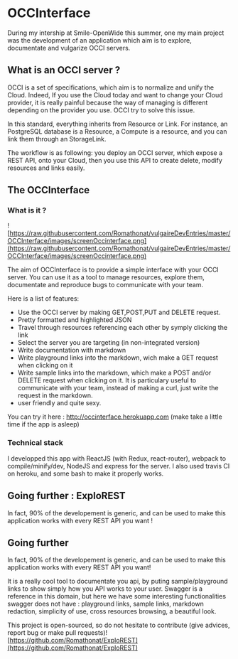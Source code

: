 # OCCInterface

During my intership at Smile-OpenWide this summer, one my main project was the development of an application which aim is
to explore, documentate and vulgarize OCCI servers.

## What is an OCCI server ?
OCCI is a set of specifications, which aim is to normalize and unify the Cloud. Indeed, If you use the Cloud today and want 
to change your Cloud provider, it is really painful because the way of managing is different depending on the provider
you use. OCCI try to solve this issue.

In this standard, everything inherits from Resource or Link. For instance, an PostgreSQL database is a Resource, a Compute 
is a resource, and you can link them through an StorageLink.

The workflow is as following: you deploy an OCCI server, which expose a REST API, onto your Cloud, then you use this API to create
delete, modify resources and links easily.

## The OCCInterface
### What is it ?
![https://raw.githubusercontent.com/Romathonat/vulgaireDevEntries/master/OCCInterface/images/screenOccinterface.png](https://raw.githubusercontent.com/Romathonat/vulgaireDevEntries/master/OCCInterface/images/screenOccinterface.png)

The aim of OCCInterface is to provide a simple interface with your OCCI server. You can use it as a tool to manage resources, 
explore them, documentate and reproduce bugs to communicate with your team.

Here is a list of features:
- Use the OCCI server by making GET,POST,PUT and DELETE request.
- Pretty formatted and highlighted JSON
- Travel through resources referencing each other by symply clicking the link
- Select the server you are targeting (in non-integrated version)
- Write documentation with markdown
- Write playground links into the markdown, wich make a GET request when clicking on it
- Write sample links into the markdown, which make a POST and/or DELETE request when clicking on it. It is particulary useful to communicate with your team, instead of making a curl, just write the request in the markdown. 
- user friendly and quite sexy.

You can try it here : http://occinterface.herokuapp.com (make take a little time if the app is asleep)


### Technical stack
I developped this app with ReactJS (with Redux, react-router), webpack to compile/minify/dev, NodeJS and express for the server. I also
used travis CI on heroku, and some bash to make it properly works.

## Going further : ExploREST
In fact, 90% of the developement is generic, and can be used to make this application works with every REST API you want !

## Going further
In fact, 90% of the developement is generic, and can be used to make this application works with every REST API you want!  

It is a really cool tool to documentate you api, by puting sample/playground links to show simply how you API works to your user. Swagger is a reference in this domain, but here we have some interesting functionalities swagger does not have : playground links, sample links, markdown redaction, simplicity of use, cross resources browsing, a beautiful look.

This project is open-sourced, so do not hesitate to contribute (give advices, report bug or make pull requests)! [https://github.com/Romathonat/ExploREST](https://github.com/Romathonat/ExploREST)


